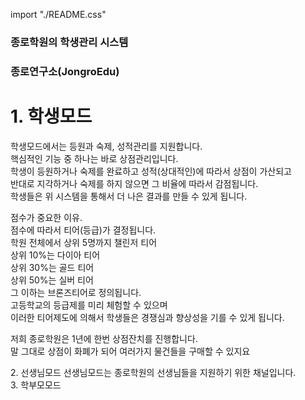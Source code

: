 import "./README.css"
<div class="header">
 <h3>종로학원의 학생관리 시스템</h3> 
 <h3>종로연구소(JongroEdu)</h3>
</div>

<div class="student">
 <h1>1. 학생모드</h1>
 <p> 학생모드에서는 등원과 숙제, 성적관리를 지원합니다.<br/>
 핵심적인 기능 중 하나는 바로 상점관리입니다.<br/>
 학생이 등원하거나 숙제를 완료하고 성적(상대적인)에 따라서 상점이 가산되고<br/>
 반대로 지각하거나 숙제를 하지 않으면 그 비율에 따라서 감점됩니다.<br/>
 학생들은 위 시스템을 통해서 더 나은 결과를 만들 수 있게 됩니다.<br/>

  점수가 중요한 이유.<br/>
 점수에 따라서 티어(등급)가 결정됩니다.<br/>
 학원 전체에서 상위 5명까지 챌린저 티어<br/>
 상위 10%는 다이아 티어<br/>
 상위 30%는 골드 티어<br/>
 상위 50%는 실버 티어<br/>
 그 이하는 브론즈티어로 정의됩니다.<br/>
 고등학교의 등급제를 미리 체험할 수 있으며<br/>
 이러한 티어제도에 의해서 학생들은 경쟁심과 향상성을 기를 수 있게 됩니다.<br/>

  저희 종로학원은 1년에 한번 상점잔치를 진행합니다.<br/>
 말 그대로 상점이 화폐가 되어 여러가지 물건들을 구매할 수 있지요</p>
</div>

<div class="teacher">
 2. 선생님모드
 선생님모드는 종로학원의 선생님들을 지원하기 위한 채널입니다.
</div>
<div class="parents">
 3. 학부모모드
</div>
